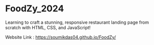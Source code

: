 # FoodZy_2024
Learning to craft a stunning, responsive restaurant landing page from scratch with HTML, CSS, and JavaScript!

Website Link : https://soumikdas04.github.io/FoodZy/
